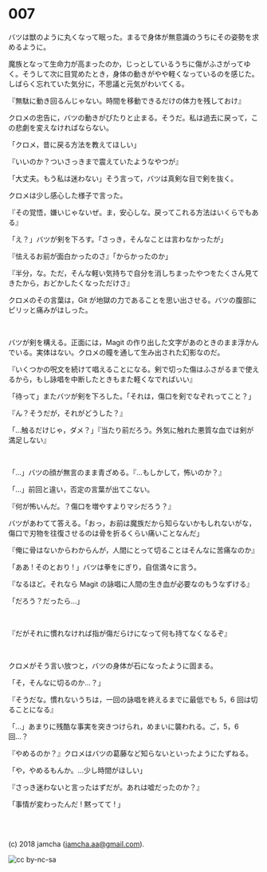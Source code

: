 

# 007

バツは獣のように丸くなって眠った。まるで身体が無意識のうちにその姿勢を求めるように。  

魔族となって生命力が高まったのか，じっとしているうちに傷がふさがってゆく。そうして次に目覚めたとき，身体の動きがやや軽くなっているのを感じた。しばらく忘れていた気分に，不思議と元気がわいてくる。  

『無駄に動き回るんじゃない。時間を移動できるだけの体力を残しておけ』  

クロメの忠告に，バツの動きがぴたりと止まる。そうだ。私は過去に戻って，この悲劇を変えなければならない。  

「クロメ，昔に戻る方法を教えてほしい」  

『いいのか？ついさっきまで震えていたようなやつが』  

「大丈夫。もう私は迷わない」そう言って，バツは真剣な目で剣を抜く。  

クロメは少し感心した様子で言った。  

『その覚悟，嫌いじゃないぜ。ま，安心しな。戻ってこれる方法はいくらでもある』  

「え？」バツが剣を下ろす。「さっき，そんなことは言わなかったが」  

『怯えるお前が面白かったのさ』「からかったのか」  

『半分，な。ただ，そんな軽い気持ちで自分を消しちまったやつをたくさん見てきたから，おどかしたくなっただけさ』  

クロメのその言葉は，Git が地獄の力であることを思い出させる。バツの腹部にピリッと痛みがはしった。  

<br>  

バツが剣を構える。正面には，Magit の作り出した文字があのときのまま浮かんでいる。実体はない。クロメの瞳を通して生み出された幻影なのだ。  

『いくつかの呪文を続けて唱えることになる。剣で切った傷はふさがるまで使えるから，もし詠唱を中断したときもまた軽くなでればいい』  

「待って」またバツが剣を下ろした。「それは，傷口を剣でなぞれってこと？」  

『ん？そうだが，それがどうした？』  

「…触るだけじゃ，ダメ？」『当たり前だろう。外気に触れた悪質な血では剣が満足しない』  

<br>  

「…」バツの顔が無言のまま青ざめる。『…もしかして，怖いのか？』  

「…」前回と違い，否定の言葉が出てこない。  

『何が怖いんだ。？傷口を増やすよりマシだろう？』  

バツがあわてて答える。「おっ，お前は魔族だから知らないかもしれないがな，傷口で刃物を往復させるのは骨を折るくらい痛いことなんだ」  

『俺に骨はないからわからんが，人間にとって切ることはそんなに苦痛なのか』  

「ああ ! そのとおり ! 」バツは拳をにぎり，自信満々に言う。  

『なるほど。それなら Magit の詠唱に人間の生き血が必要なのもうなずける』  

「だろう？だったら…」  

<br>  

『だがそれに慣れなければ指が傷だらけになって何も持てなくなるぞ』  

<br>  

クロメがそう言い放つと，バツの身体が石になったように固まる。  

「そ，そんなに切るのか…？」  

『そうだな。慣れないうちは，一回の詠唱を終えるまでに最低でも 5，6 回は切ることになる』  

「…」あまりに残酷な事実を突きつけられ，めまいに襲われる。ご，5，6 回…？  

『やめるのか？』クロメはバツの葛藤など知らないといったようにたずねる。  

「や，やめるもんか。…少し時間がほしい」  

『さっき迷わないと言ったはずだが。あれは嘘だったのか？』  

「事情が変わったんだ ! 黙ってて ! 」  

<br>  
<br>  

(c) 2018 jamcha (jamcha.aa@gmail.com).  

![cc by-nc-sa](https://i.creativecommons.org/l/by-nc-sa/4.0/88x31.png)  

